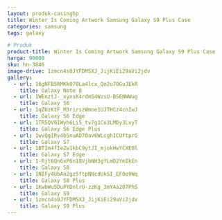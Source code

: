 ```yaml
---
layout: produk-casinghp
title: Winter Is Coming Artwork Samsung Galaxy S9 Plus Case
categories: samsung
tags: galaxy

# Produk
product-title: Winter Is Coming Artwork Samsung Galaxy S9 Plus Case
harga: 90000
sku: hn-3846
image-drive: 1zmcn4s0JYFDMSXJ_JijKiEi29aVi2jdv
gallery:
  - url: 16gNFB5RMKkO70La4lcx_Qo2u7OGuJEkR
    title: Galaxy Note 8
  - url: 1WEnztJ-_xynsK4rdmS4WzsU-BSENWWag
    title: Galaxy S6
  - url: 1qZUzKtF_M3rirszWmne1UJTHCz4cnIwJ
    title: Galaxy S6 Edge
  - url: 1TR5QV0IWyh6Li5_tv7g1Co3LMDy3LvyT
    title: Galaxy S6 Edge Plus
  - url: 1wvQgIRv4bSnuAD70av6WLcghICUftprG
    title: Galaxy S7
  - url: 1BTIm4fIeZw1kbC9ytJI_mjokHwYCXE0l
    title: Galaxy S7 Edge
  - url: 1-Rjt6Qn6xP6n18VjbNH3gYLmD2YmIkEn
    title: Galaxy S8
  - url: 1NIFy4UbAn2gz5ftpNHcdUkSI_EFOo9Wq
    title: Galaxy S8 Plus
  - url: 1KwbWu5DuPYDnlrU-zzKg_3mYAa207PhS
    title: Galaxy S9
  - url: 1zmcn4s0JYFDMSXJ_JijKiEi29aVi2jdv
    title: Galaxy S9 Plus
---
```

